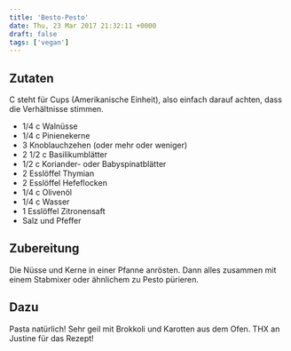 ```yaml
---
title: 'Besto-Pesto'
date: Thu, 23 Mar 2017 21:32:11 +0000
draft: false
tags: ['vegan']
---
```


Zutaten
-------

C steht für Cups (Amerikanische Einheit), also einfach darauf achten, dass die Verhältnisse stimmen.

*   1/4 c Walnüsse
*   1/4 c Pinienekerne
*   3 Knoblauchzehen (oder mehr oder weniger)
*   2 1/2 c Basilikumblätter
*   1/2 c Koriander- oder Babyspinatblätter
*   2 Esslöffel Thymian
*   2 Esslöffel Hefeflocken
*   1/4 c Olivenöl
*   1/4 c Wasser
*   1 Esslöffel Zitronensaft
*   Salz und Pfeffer

Zubereitung
-----------

Die Nüsse und Kerne in einer Pfanne anrösten. Dann alles zusammen mit einem Stabmixer oder ähnlichem zu Pesto pürieren.

Dazu
----

Pasta natürlich! Sehr geil mit Brokkoli und Karotten aus dem Ofen. THX an Justine für das Rezept!
